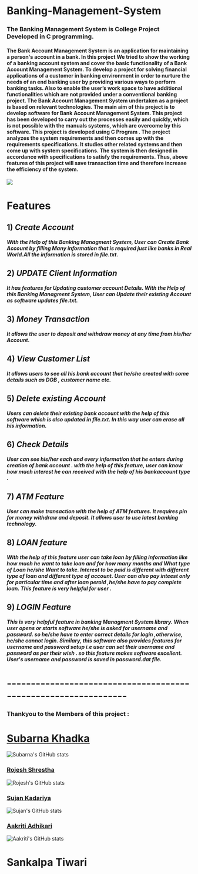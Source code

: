 # Banking-Management-System
### **The Banking Management System** is College Project Developed in C programming.
 #### The Bank Account Management System is an application for maintaining a person's account in a bank. In this project We tried to show the working of a banking account system and cover the basic functionality of a Bank Account Management System. To develop a project for solving financial applications of a customer in banking environment in order to nurture the needs of an end banking user by providing various ways to perform banking tasks. Also to enable the user’s work space to have additional functionalities which are not provided under a conventional banking project. The Bank Account Management System undertaken as a project is based on relevant technologies. The main aim of this project is to develop software for Bank Account Management System. This project has been developed to carry out the processes easily and quickly, which is not possible with the manuals systems, which are overcome by this software. This project is developed using C Program . The project analyzes the system requirements and then comes up with the requirements specifications. It studies other related systems and then come up with system specifications. The system is then designed in accordance with specifications to satisfy the requirements.  Thus, above features of this project will save transaction time and therefore increase the efficiency of the system.
 
 
![](https://raw.githubusercontent.com/thenewbie0000/Banking-Management-System/master/ProjectLogo.png)

 # Features 
 ## 1) ***Create Account***
 #### *With the Help of this Banking Managment System, User can Create Bank Account by filling Many information that is required just like banks in Real World.All the information is stored in file.txt.*
## 2) ***UPDATE Client Information*** 
#### *It has features for Updating customer account Details. With the Help of this Banking Managment System, User can Update their existing Account as software  updates file.txt.*
## 3) ***Money Transaction*** 
#### *It allows the user to deposit and withdraw money at any time from his/her Account.*
## 4) ***View Customer List*** 
#### *It allows users to see all his bank account that he/she created with some details such as  DOB , customer name etc.*
 ## 5) ***Delete existing Account*** 
#### *Users can delete their existing bank account with the help of this software which is also updated in file.txt. In this way user can erase all his information.*
## 6) ***Check Details*** 
#### *User can see his/her each and every information that he enters during creation of bank account . with the help of this feature, user can know how much interest he can received with the help of his bankaccount type .*
## 7) ***ATM Feature*** 
#### *User can make transaction with the help of ATM features. It requires pin for money withdraw and deposit. It allows user to use latest banking technology.*
## 8) ***LOAN feature*** 
#### *With the help of this feature user can take loan by filling information like how much he want to take loan and for how many months and What type of Loan he/she Want to take. Interest to be paid is different with different type of loan and different type of account. User can also pay inteest only for particular time and after loan peroid ,he/she have to pay complete loan. This feature is very helpful for user .*
 ## 9) ***LOGIN Feature*** 
#### *This is very helpful feature in banking Managment System library. When user opens or starts software he/she is asked for username and password. so he/she have to enter correct details for login ,otherwise, he/she cannot login. Similary, this software also provides features for username and password setup i.e user can set their username and password as per their wish . so this feature makes software excellent.  User's username  and password is saved in password.dat file.*

 # ---------------------------------------------------------------
 
### Thankyou to the Members of this project :
# [Subarna Khadka](https://github.com/SubarnaKhadka)
 ![Subarna's GitHub stats](https://github-readme-stats.vercel.app/api?username=SubarnaKhadka&show_icons=true&theme=radical)
### [Rojesh Shrestha](https://github.com/thenewbie0000)
![Rojesh's GitHub stats](https://github-readme-stats.vercel.app/api?username=thenewbie0000&show_icons=true&theme=radical)
### [Sujan Kadariya](https://github.com/sujankadariya)
 ![Sujan's GitHub stats](https://github-readme-stats.vercel.app/api?username=sujankadariya&show_icons=true&theme=radical)
### [Aakriti Adhikari](https://github.com/aakritits)
 ![Aakriti's GitHub stats](https://github-readme-stats.vercel.app/api?username=aakritits&show_icons=true&theme=radical)
 
# Sankalpa Tiwari



